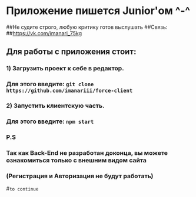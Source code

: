 # Приложение пишется Junior'ом ^-^

##Не судите строго, любую критику готов выслушать
##Связь:
##https://vk.com/imanari_75kg

## Для работы с приложения стоит:

### 1) Загрузить проект к себе в редактор. 
### Для этого введите: `git clone https://github.com/imanariii/force-client`

### 2) Запустить клиентскую часть. 
### Для этого введите: `npm start`

### P.S 
### Так как Back-End не разработан доконца, вы можете ознакомиться только с внешним видом сайта
### (Регистрация и Авторизация не будут работать)
#`to continue`

